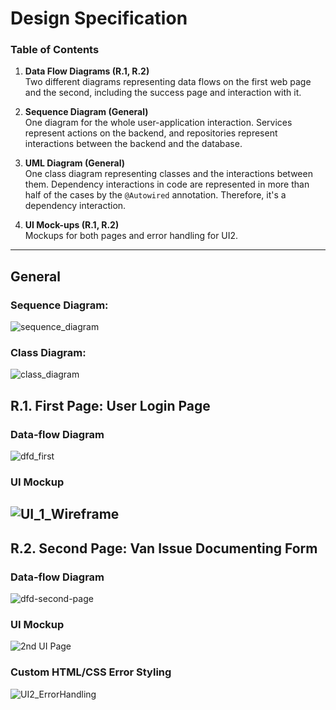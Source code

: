 # Design Specification
### Table of Contents

1. **Data Flow Diagrams (R.1, R.2)**  
   Two different diagrams representing data flows on the first web page and the second, including the success page and interaction with it.

2. **Sequence Diagram (General)**  
   One diagram for the whole user-application interaction. Services represent actions on the backend, and repositories represent interactions between the backend and the database.

3. **UML Diagram (General)**  
   One class diagram representing classes and the interactions between them. Dependency interactions in code are represented in more than half of the cases by the `@Autowired` annotation. Therefore, it's a dependency interaction.

4. **UI Mock-ups (R.1, R.2)**  
   Mockups for both pages and error handling for UI2.
---
## General 
### Sequence Diagram: 
![sequence_diagram](https://github.com/user-attachments/assets/ea6d54c9-aacc-47c9-9f86-6ccaa03b5738)

### Class Diagram: 
![class_diagram](https://github.com/user-attachments/assets/efc7151e-892a-40e6-94a3-6ce2c3ced4e0)

## R.1. First Page: User Login Page

### Data-flow Diagram
![dfd_first](https://github.com/user-attachments/assets/558840c1-6c09-4b8a-b456-359e1506116f)

### UI Mockup
![UI_1_Wireframe](https://github.com/user-attachments/assets/a2a99a94-267e-41e7-8d73-b72ce78e07ad)
---
## R.2. Second Page: Van Issue Documenting Form

### Data-flow Diagram
![dfd-second-page](https://github.com/user-attachments/assets/d622bd1d-ac31-4b0e-92e6-e7c9bf67c199)
### UI Mockup
![2nd UI Page](https://github.com/user-attachments/assets/f10dd7cb-56b8-4694-9310-21fae30e4175)

### Custom HTML/CSS Error Styling
![UI2_ErrorHandling](https://github.com/user-attachments/assets/0889ed33-422f-494a-bc92-43bdd3a22638)
